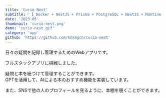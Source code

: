 ```yaml
---
title: 'Curio Nest'
subtitle: '【 Docker + NestJS + Prisma + PostgreSQL + NextJS + Mantine + TypeScript 】'
date: '2023-05'
thumbnail: 'curio-nest.png'
demo: 'curio-nest.gif'
category: 'app'
github: 'https://github.com/khkmgch/curio-nest'
---
```


日々の疑問を記録し管理するためのWebアプリです。  

フルスタックアプリに挑戦しました。

疑問と本を紐づけて管理することができます。  
GPTを活用して、AIによる本のおすすめ機能を実装しています。  

また、SNSで他の人のプロフィールを見るように、本棚を覗くことができます。  
